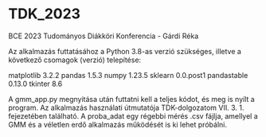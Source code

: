 # TDK_2023
BCE 2023 Tudományos Diákköri Konferencia - Gárdi Réka

Az alkalmazás futtatásához a Python 3.8-as verzió szükséges, illetve a következő csomagok (verzió) telepítése:

matplotlib 3.2.2
pandas 1.5.3
numpy 1.23.5
sklearn 0.0.post1
pandastable 0.13.0
tkinter 8.6

A gmm_app.py megnyitása után futtatni kell a teljes kódot, és meg is nyílt a program. Az alkalmazás használati útmutatója TDK-dolgozatom VII. 3. 1. fejezetében található.
A proba_adat egy régebbi mérés .csv fájlja, amellyel a GMM és a véletlen erdő alkalmazás működését is ki lehet próbálni.

